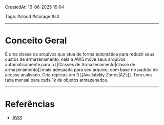 CreatedAt: 16-06-2025 19:04

Tags: #cloud #storage #s3

---
# Conceito Geral
É uma classe de arquivos que atua de forma automática para reduzir seus custos de armazenamento, nela a AWS move seus arquivos automaticamente para a [[Classes de Armazenamento|classe de armazenamento]] mais adequada para seu arquivo, com base no padrão de acesso analisado.
Cria replicas em 3 [[Availability Zones|AZs]].
Tem uma taxa mensal para cada 1k de objetos armazenados.

---
# Referências
- [AWS](https://aws.amazon.com/pt/s3/storage-classes/?nc=sn&loc=3)